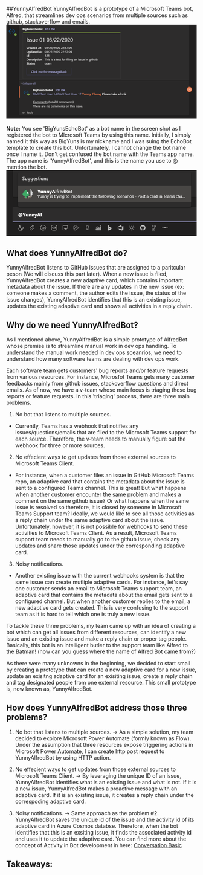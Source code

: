 ##YunnyAlfredBot
YunnyAlfredBot is a prototype of a Microsoft Teams bot, Alfred, that streamlines dev ops scenarios from multiple sources such as github, stackoverflow and emails.
![Image of YunnyAlfredBot](/ReadMeMaterials/YunnyAlfredBot_sample.PNG)

**Note:** You see 'BigYunsEchoBot' as a bot name in the screen shot as I registered the bot to MIcrosoft Teams by using this name. Initially, I simply named it this way as BigYuns is my nickname and I was suing the EchoBot template to create this bot. Unfortunately, I cannot change the bot name once I name it. Don't get confused the bot name with the Teams app name. The app name is 'YunnyAlfredBot', and this is the name you use to @ mention the bot. 
![Mention YunnyAlfredBot](/ReadMeMaterials/YunnyAlfredBot_mention.PNG)

## What does YunnyAlfredBot do? 
YunnyAlfredBot listens to GitHub issues that are assigned to a paritcular peson (We will discuss this part later). When a new issue is filed, YunnyAlfredBot creates a new adaptive card, which contains important metadata about the issue. If there are any updates in the new issue (ex: someone makes a comment, the author edits the issue, the status of the issue changes), YunnyAlfredBot identifies that this is an existing issue, updates the existing adaptive card and shows all activities in a reply chain. 

## Why do we need YunnyAlfredBot?
As I mentioned above, YunnyAlfredBot is a simple prototype of AlfredBot whose premise is to streamline manual work in dev ops handling. To understand the manual work needed in dev ops sceanrios, we need to understand how many software teams are dealing with dev ops work.

Each software team gets customers' bug reports and/or feature requests from various resources. For instance, Microsfot Teams gets many customer feedbacks mainly from github issues, stackoverflow questions and direct emails. As of now, we have a v-team whose main focus is triaging these bug reports or feature requests. In this 'triaging' process, there are three main problems.

1) No bot that listens to multiple sources.
- Currently, Teams has a webhook that notifies any issues/questions/emails that are filed to the Microsoft Teams support for each source. Therefore, the v-team needs to manually figure out the webhook for three or more sources.

2) No effecient ways to get updates from those external sources to Microsoft Teams Client.
- For instance, when a customer files an issue in GitHub Microsoft Teams repo, an adaptive card that contains the metadata about the issue is sent to a configured Teams channel. This is great! But what happens when another customer encounter the same problem and makes a comment on the same github issue? Or what happens when the same issue is resolved so therefore, it is closed by someone in Microsoft Teams Support team? Ideally, we would like to see all those activities as a reply chain under the same adaptive card about the issue. Unfortunately, however, it is not possible for webhooks to send these activities to Microsoft Teams Client. As a result, Microsoft Teams support team needs to manually go to the github issue, check any updates and share those updates under the corresponding adaptive card. 

3) Noisy notifications. 
- Another existing issue with the current webhooks system is that the same issue can create mutliple adaptive cards. For instance, let's say 
one customer sends an email to Microsoft Teams support team, an adaptive card that contains the metadata about the email gets sent to a configured channel. But when another customer replies to the email, a new adaptive card gets created. This is very confusing to the support team as it is hard to tell which one is truly a new issue. 

To tackle these three problems, my team came up with an idea of creating a bot which can get all issues from different resources, can identify a new issue and an existing issue and make a reply chain or proper tag people. Basically, this bot is an intelligent butler to the support team like Alfred to the Batman! (now can you guess where the name of Alfred Bot came from?)  

As there were many unknowns in the beginning, we decided to start small by creating a prototype that can create a new adaptive card for a new issue, update an exisitng adaptive card for an exisiting issue, create a reply chain and tag designated people from one external resource. This small prototype is, now known as, YunnyAlfredBot. 

## How does YunnyAlfredBot address those three problems?
1) No bot that listens to multiple sources.
-> As a simple solution, my team decided to explore Microsoft Power Automate (formly known as Flow). Under the assumption that three resources expose triggering actions in Microsoft Power Automate, I can create http post request to YunnyAlfredBot by using HTTP action. 

2) No effecient ways to get updates from those external sources to Microsoft Teams Client.
-> By leveraging the unique ID of an issue, YunnyAlfredBot identifies what is an existing issue and what is not. If it is a new issue, YunnyAlfredBot makes a proactive message with an adaptive card. If it is an existing issue, it creates a reply chain under the correspoding adaptive card. 

3) Noisy notifications. 
-> Same approach as the problem #2. YunnyAlfredBot saves the unique id of the issue and the activity id of its adaptive card in Azure Cosmos databse. Therefore, when the bot identifies that this is an exsiting issue, it finds the associated activity id and uses it to update the adaptive card. You can find more about the concept of Activity in Bot development in here: [Conversation Basic](https://docs.microsoft.com/en-us/microsoftteams/platform/bots/how-to/conversations/conversation-basics?tabs=dotnet)

## Takeaways: